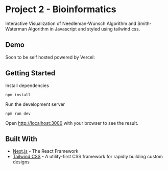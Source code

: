 # Project 2 - Bioinformatics
Interactive Visualization of Needleman-Wunsch Algorithm and Smith-Waterman Algorithm in Javascript and styled using tailwind css.

## Demo
Soon to be self hosted powered by Vercel:

## Getting Started
Install dependencies
```
npm install
```

Run the development server
```
npm run dev
```

Open [http://localhost:3000](http://localhost:3000) with your browser to see the result.

## Built With
* [Next.js](https://nextjs.org/) - The React Framework
* [Tailwind CSS](https://tailwindcss.com/) - A utility-first CSS framework for rapidly building custom designs
